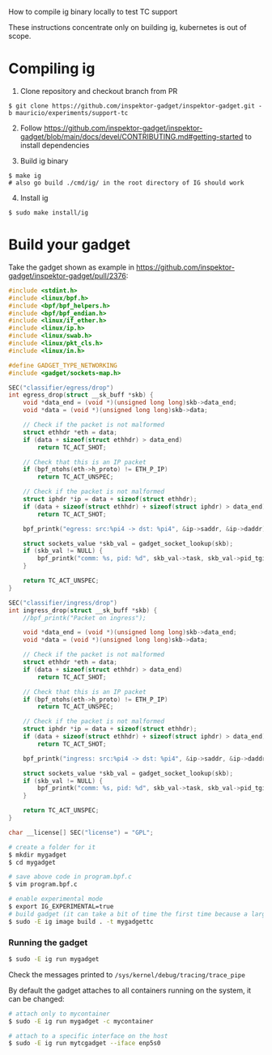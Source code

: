 How to compile ig binary locally to test TC support

These instructions concentrate only on building ig, kubernetes is out of scope.

# Compiling ig

1. Clone repository and checkout branch from PR
```
$ git clone https://github.com/inspektor-gadget/inspektor-gadget.git -b mauricio/experiments/support-tc
```
2. Follow https://github.com/inspektor-gadget/inspektor-gadget/blob/main/docs/devel/CONTRIBUTING.md#getting-started to install dependencies

3. Build ig binary
```
$ make ig
# also go build ./cmd/ig/ in the root directory of IG should work
```

4. Install ig
```
$ sudo make install/ig
```

# Build your gadget

Take the gadget shown as example in https://github.com/inspektor-gadget/inspektor-gadget/pull/2376:

```c
#include <stdint.h>
#include <linux/bpf.h>
#include <bpf/bpf_helpers.h>
#include <bpf/bpf_endian.h>
#include <linux/if_ether.h>
#include <linux/ip.h>
#include <linux/swab.h>
#include <linux/pkt_cls.h>
#include <linux/in.h>

#define GADGET_TYPE_NETWORKING
#include <gadget/sockets-map.h>

SEC("classifier/egress/drop")
int egress_drop(struct __sk_buff *skb) {
	void *data_end = (void *)(unsigned long long)skb->data_end;
	void *data = (void *)(unsigned long long)skb->data;

	// Check if the packet is not malformed
	struct ethhdr *eth = data;
	if (data + sizeof(struct ethhdr) > data_end)
		return TC_ACT_SHOT;

	// Check that this is an IP packet
	if (bpf_ntohs(eth->h_proto) != ETH_P_IP)
		return TC_ACT_UNSPEC;

	// Check if the packet is not malformed
	struct iphdr *ip = data + sizeof(struct ethhdr);
	if (data + sizeof(struct ethhdr) + sizeof(struct iphdr) > data_end)
		return TC_ACT_SHOT;

	bpf_printk("egress: src:%pi4 -> dst: %pi4", &ip->saddr, &ip->daddr);

	struct sockets_value *skb_val = gadget_socket_lookup(skb);
	if (skb_val != NULL) {
		bpf_printk("comm: %s, pid: %d", skb_val->task, skb_val->pid_tgid >> 32);
	}

	return TC_ACT_UNSPEC;
}

SEC("classifier/ingress/drop")
int ingress_drop(struct __sk_buff *skb) {
	//bpf_printk("Packet on ingress");

	void *data_end = (void *)(unsigned long long)skb->data_end;
	void *data = (void *)(unsigned long long)skb->data;

	// Check if the packet is not malformed
	struct ethhdr *eth = data;
	if (data + sizeof(struct ethhdr) > data_end)
		return TC_ACT_SHOT;

	// Check that this is an IP packet
	if (bpf_ntohs(eth->h_proto) != ETH_P_IP)
		return TC_ACT_UNSPEC;

	// Check if the packet is not malformed
	struct iphdr *ip = data + sizeof(struct ethhdr);
	if (data + sizeof(struct ethhdr) + sizeof(struct iphdr) > data_end)
		return TC_ACT_SHOT;

	bpf_printk("ingress: src:%pi4 -> dst: %pi4", &ip->saddr, &ip->daddr);

	struct sockets_value *skb_val = gadget_socket_lookup(skb);
	if (skb_val != NULL) {
		bpf_printk("comm: %s, pid: %d", skb_val->task, skb_val->pid_tgid >> 32);
	}

	return TC_ACT_UNSPEC;
}

char __license[] SEC("license") = "GPL";

```

```bash
# create a folder for it
$ mkdir mygadget
$ cd mygadget

# save above code in program.bpf.c
$ vim program.bpf.c

# enable experimental mode
$ export IG_EXPERIMENTAL=true
# build gadget (it can take a bit of time the first time because a largec container image has to be pulled)
$ sudo -E ig image build . -t mygadgettc
```

### Running the gadget

```bash
$ sudo -E ig run mygadget
```

Check the messages printed to `/sys/kernel/debug/tracing/trace_pipe`

By default the gadget attaches to all containers running on the system, it can be changed:

```bash
# attach only to mycontainer
$ sudo -E ig run mygadget -c mycontainer

# attach to a specific interface on the host
$ sudo -E ig run mytcgadget --iface enp5s0
```
